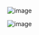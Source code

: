 ![image](https://github.com/user-attachments/assets/4a58cd75-2a99-4a56-b84c-f5fe9a37cff5)

![image](https://github.com/user-attachments/assets/3ed72fc4-6be7-45ba-a610-b39ca4fb18f4)
